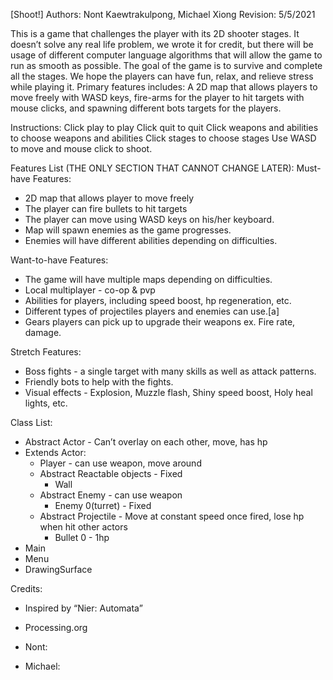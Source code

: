 [Shoot!]
Authors: Nont Kaewtrakulpong, Michael Xiong
Revision: 5/5/2021

This is a game that challenges the player with its 2D shooter stages. It doesn’t solve any real life problem, we wrote it for credit, but there will be usage of different computer language algorithms that will allow the game to run as smooth as possible. The goal of the game is to survive and complete all the stages. We hope the players can have fun, relax, and relieve stress while playing it.
Primary features includes: A 2D map that allows players to move freely with WASD keys, fire-arms for the player to hit targets with mouse clicks, and spawning different bots targets for the players.


Instructions:
Click play to play
Click quit to quit
Click weapons and abilities to choose weapons and abilities
Click stages to choose stages
Use WASD to move and mouse click to shoot.


Features List (THE ONLY SECTION THAT CANNOT CHANGE LATER):
Must-have Features:

* 2D map that allows player to move freely
* The player can fire bullets to hit targets
* The player can move using WASD keys on his/her keyboard.
* Map will spawn enemies as the game progresses.
* Enemies will have different abilities depending on difficulties.


Want-to-have Features:

* The game will have multiple maps depending on difficulties.
* Local multiplayer - co-op & pvp
* Abilities for players, including speed boost, hp regeneration, etc.
* Different types of projectiles players and enemies can use.[a]
* Gears players can pick up to upgrade their weapons ex. Fire rate, damage.


Stretch Features:

* Boss fights - a single target with many skills as well as attack patterns.
* Friendly bots to help with the fights.
* Visual effects - Explosion, Muzzle flash, Shiny speed boost, Holy heal lights, etc.




Class List:

* Abstract Actor - Can’t overlay on each other, move, has hp
* Extends Actor:
   * Player - can use weapon, move around
   * Abstract Reactable objects - Fixed
      * Wall
   * Abstract Enemy - can use weapon
      * Enemy 0(turret) - Fixed
   * Abstract Projectile - Move at constant speed once fired, lose hp when hit other actors
      * Bullet 0 - 1hp 
* Main
* Menu
* DrawingSurface


Credits:

* Inspired by “Nier: Automata”
* Processing.org


* Nont:
* Michael: 
